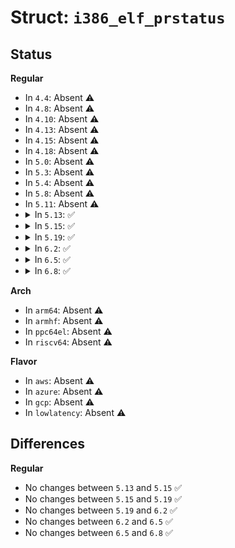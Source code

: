 # Struct: <code>i386_elf_prstatus</code>

## Status
<b>Regular</b>
<ul>
<li>
In <code>4.4</code>: Absent ⚠️
</li>
<li>
In <code>4.8</code>: Absent ⚠️
</li>
<li>
In <code>4.10</code>: Absent ⚠️
</li>
<li>
In <code>4.13</code>: Absent ⚠️
</li>
<li>
In <code>4.15</code>: Absent ⚠️
</li>
<li>
In <code>4.18</code>: Absent ⚠️
</li>
<li>
In <code>5.0</code>: Absent ⚠️
</li>
<li>
In <code>5.3</code>: Absent ⚠️
</li>
<li>
In <code>5.4</code>: Absent ⚠️
</li>
<li>
In <code>5.8</code>: Absent ⚠️
</li>
<li>
In <code>5.11</code>: Absent ⚠️
</li>
<li>
<details>
<summary>In <code>5.13</code>: ✅</summary>

```c
struct i386_elf_prstatus {
    struct compat_elf_prstatus_common common;
    struct user_regs_struct32 pr_reg;
    compat_int_t pr_fpvalid;
};
```
</details>
</li>
<li>
<details>
<summary>In <code>5.15</code>: ✅</summary>

```c
struct i386_elf_prstatus {
    struct compat_elf_prstatus_common common;
    struct user_regs_struct32 pr_reg;
    compat_int_t pr_fpvalid;
};
```
</details>
</li>
<li>
<details>
<summary>In <code>5.19</code>: ✅</summary>

```c
struct i386_elf_prstatus {
    struct compat_elf_prstatus_common common;
    struct user_regs_struct32 pr_reg;
    compat_int_t pr_fpvalid;
};
```
</details>
</li>
<li>
<details>
<summary>In <code>6.2</code>: ✅</summary>

```c
struct i386_elf_prstatus {
    struct compat_elf_prstatus_common common;
    struct user_regs_struct32 pr_reg;
    compat_int_t pr_fpvalid;
};
```
</details>
</li>
<li>
<details>
<summary>In <code>6.5</code>: ✅</summary>

```c
struct i386_elf_prstatus {
    struct compat_elf_prstatus_common common;
    struct user_regs_struct32 pr_reg;
    compat_int_t pr_fpvalid;
};
```
</details>
</li>
<li>
<details>
<summary>In <code>6.8</code>: ✅</summary>

```c
struct i386_elf_prstatus {
    struct compat_elf_prstatus_common common;
    struct user_regs_struct32 pr_reg;
    compat_int_t pr_fpvalid;
};
```
</details>
</li>
</ul>
<b>Arch</b>
<ul>
<li>
In <code>arm64</code>: Absent ⚠️
</li>
<li>
In <code>armhf</code>: Absent ⚠️
</li>
<li>
In <code>ppc64el</code>: Absent ⚠️
</li>
<li>
In <code>riscv64</code>: Absent ⚠️
</li>
</ul>
<b>Flavor</b>
<ul>
<li>
In <code>aws</code>: Absent ⚠️
</li>
<li>
In <code>azure</code>: Absent ⚠️
</li>
<li>
In <code>gcp</code>: Absent ⚠️
</li>
<li>
In <code>lowlatency</code>: Absent ⚠️
</li>
</ul>

## Differences
<b>Regular</b>
<ul>
<li>
No changes between <code>5.13</code> and <code>5.15</code> ✅
</li>
<li>
No changes between <code>5.15</code> and <code>5.19</code> ✅
</li>
<li>
No changes between <code>5.19</code> and <code>6.2</code> ✅
</li>
<li>
No changes between <code>6.2</code> and <code>6.5</code> ✅
</li>
<li>
No changes between <code>6.5</code> and <code>6.8</code> ✅
</li>
</ul>
